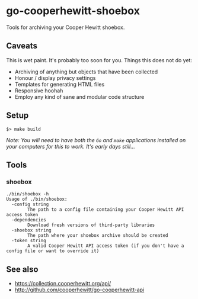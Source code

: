 # go-cooperhewitt-shoebox

Tools for archiving your Cooper Hewitt shoebox.

## Caveats

This is wet paint. It's probably too soon for you. Things this does not do yet:

* Archiving of anything but objects that have been collected
* Honour / display privacy settings
* Templates for generating HTML files
* Responsive hoohah
* Employ any kind of sane and modular code structure

## Setup

```
$> make build
```

_Note: You will need to have both the `Go` and `make` applications installed on your computers for this to work. It's early days still..._

## Tools

### shoebox

```
./bin/shoebox -h
Usage of ./bin/shoebox:
  -config string
    	The path to a config file containing your Cooper Hewitt API access token
  -dependencies
    	Download fresh versions of third-party libraries
  -shoebox string
    	The path where your shoebox archive should be created
  -token string
    	A valid Cooper Hewitt API access token (if you don't have a config file or want to override it)
```

## See also

* https://collection.cooperhewitt.org/api/
* http://github.com/cooperhewitt/go-cooperhewitt-api
